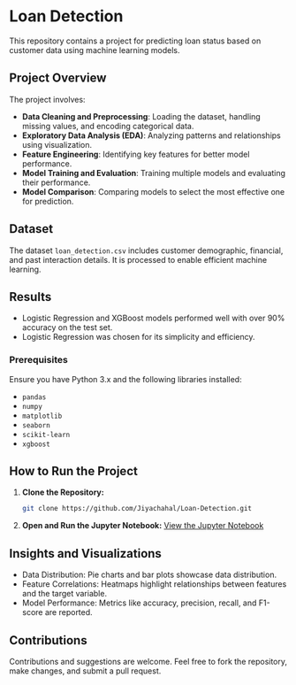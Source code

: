 # Loan Detection

This repository contains a project for predicting loan status based on customer data using machine learning models.

## Project Overview

The project involves:
- **Data Cleaning and Preprocessing**: Loading the dataset, handling missing values, and encoding categorical data.
- **Exploratory Data Analysis (EDA)**: Analyzing patterns and relationships using visualization.
- **Feature Engineering**: Identifying key features for better model performance.
- **Model Training and Evaluation**: Training multiple models and evaluating their performance.
- **Model Comparison**: Comparing models to select the most effective one for prediction.

## Dataset

The dataset `loan_detection.csv` includes customer demographic, financial, and past interaction details. It is processed to enable efficient machine learning.

## Results

- Logistic Regression and XGBoost models performed well with over 90% accuracy on the test set.
- Logistic Regression was chosen for its simplicity and efficiency.

### Prerequisites
Ensure you have Python 3.x and the following libraries installed:
- `pandas`
- `numpy`
- `matplotlib`
- `seaborn`
- `scikit-learn`
- `xgboost`

## How to Run the Project
1. **Clone the Repository:**
   ```bash
   git clone https://github.com/Jiyachahal/Loan-Detection.git
2. **Open and Run the Jupyter Notebook:**
    [View the Jupyter Notebook](./code.ipynb)

## Insights and Visualizations 
- Data Distribution: Pie charts and bar plots showcase data distribution.
- Feature Correlations: Heatmaps highlight relationships between features and the target variable.
- Model Performance: Metrics like accuracy, precision, recall, and F1-score are reported.

## Contributions 
Contributions and suggestions are welcome. Feel free to fork the repository, make changes, and submit a pull request.
